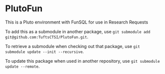 # PlutoFun
This is a Pluto environment with FunSQL for use in Research Requests

To add this as a submodule in another package, use
`git submodule add git@github.com:TuftsCTSI/PlutoFun.git`.

To retrieve a submodule when checking out that package, use
`git submodule update --init --recursive`.

To update this package when used in another repository, use
`git submodule update --remote`.
